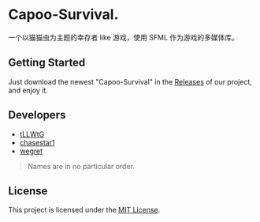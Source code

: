 # Capoo-Survival.

一个以猫猫虫为主题的幸存者 like 游戏，使用 SFML 作为游戏的多媒体库。

## Getting Started

Just download the newest "Capoo-Survival" in the [Releases](https://github.com/tLLWtG/Capoo-Survival/releases) of our project, and enjoy it.

## Developers

* [tLLWtG](https://github.com/tLLWtG)
* [chasestar1]()
* [wegret](https://github.com/wegret)

> Names are in no particular order.

## License

This project is licensed under the [MIT License](./LICENSE).

